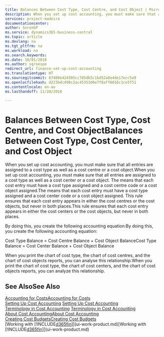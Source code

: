 ```yaml
---
title: Balances Between Cost Type, Cost Centre, and Cost Object | Microsoft Docs
description: When you set up cost accounting, you must make sure that all entries are assigned to a cost type as well as a cost centre or a cost object. The means that each cost entry must have a cost type assigned and a cost centre code or a cost object assigned. This rule ensures that each cost entry appears in either the cost centres or the cost objects, but never in both places.
services: project-madeira
documentationcenter: 
author: SorenGP
ms.service: dynamics365-business-central
ms.topic: article
ms.devlang: na
ms.tgt_pltfrm: na
ms.workload: na
ms.search.keywords: 
ms.date: 10/01/2018
ms.author: sgroespe
redirect_url: finance-set-up-cost-accounting
ms.translationtype: HT
ms.sourcegitcommit: 67400e424305cc705db5c1bd52a8e4de17ecc5a9
ms.openlocfilehash: d223bdc490c2ac45353d0e7f8aff6816c1ce5f51
ms.contentlocale: en-au
ms.lasthandoff: 11/20/2018

---
```

# <a name="balances-between-cost-type-cost-center-and-cost-object"></a><span data-ttu-id="45a2e-105">Balances Between Cost Type, Cost Centre, and Cost Object</span><span class="sxs-lookup"><span data-stu-id="45a2e-105">Balances Between Cost Type, Cost Center, and Cost Object</span></span>
<span data-ttu-id="45a2e-106">When you set up cost accounting, you must make sure that all entries are assigned to a cost type as well as a cost centre or a cost object.</span><span class="sxs-lookup"><span data-stu-id="45a2e-106">When you set up cost accounting, you must make sure that all entries are assigned to a cost type as well as a cost center or a cost object.</span></span> <span data-ttu-id="45a2e-107">The means that each cost entry must have a cost type assigned and a cost centre code or a cost object assigned.</span><span class="sxs-lookup"><span data-stu-id="45a2e-107">The means that each cost entry must have a cost type assigned and a cost center code or a cost object assigned.</span></span> <span data-ttu-id="45a2e-108">This rule ensures that each cost entry appears in either the cost centres or the cost objects, but never in both places.</span><span class="sxs-lookup"><span data-stu-id="45a2e-108">This rule ensures that each cost entry appears in either the cost centers or the cost objects, but never in both places.</span></span>  

 <span data-ttu-id="45a2e-109">By doing this, you create the following accounting equation:</span><span class="sxs-lookup"><span data-stu-id="45a2e-109">By doing this, you create the following accounting equation:</span></span>  

 <span data-ttu-id="45a2e-110">Cost Type Balance = Cost Centre Balance + Cost Object Balance</span><span class="sxs-lookup"><span data-stu-id="45a2e-110">Cost Type Balance = Cost Center Balance + Cost Object Balance</span></span>  

 <span data-ttu-id="45a2e-111">When you print the chart of cost type, the chart of cost centres, and the chart of cost objects reports, you can analyse this relationship.</span><span class="sxs-lookup"><span data-stu-id="45a2e-111">When you print the chart of cost type, the chart of cost centers, and the chart of cost objects reports, you can analyze this relationship.</span></span>  

## <a name="see-also"></a><span data-ttu-id="45a2e-112">See Also</span><span class="sxs-lookup"><span data-stu-id="45a2e-112">See Also</span></span>  
[<span data-ttu-id="45a2e-113">Accounting for Costs</span><span class="sxs-lookup"><span data-stu-id="45a2e-113">Accounting for Costs</span></span>](finance-manage-cost-accounting.md)  
 <span data-ttu-id="45a2e-114">[Setting Up Cost Accounting](finance-set-up-cost-accounting.md) </span><span class="sxs-lookup"><span data-stu-id="45a2e-114">[Setting Up Cost Accounting](finance-set-up-cost-accounting.md) </span></span>  
 <span data-ttu-id="45a2e-115">[Terminology in Cost Accounting](finance-terminology-in-cost-accounting.md) </span><span class="sxs-lookup"><span data-stu-id="45a2e-115">[Terminology in Cost Accounting](finance-terminology-in-cost-accounting.md) </span></span>  
 [<span data-ttu-id="45a2e-116">About Cost Accounting</span><span class="sxs-lookup"><span data-stu-id="45a2e-116">About Cost Accounting</span></span>](finance-about-cost-accounting.md)  
 [<span data-ttu-id="45a2e-117">Creating Cost Budgets</span><span class="sxs-lookup"><span data-stu-id="45a2e-117">Creating Cost Budgets</span></span>](finance-create-cost-budgets.md)  
 <span data-ttu-id="45a2e-118">[Working with [!INCLUDE[d365fin](includes/d365fin_md.md)]](ui-work-product.md)</span><span class="sxs-lookup"><span data-stu-id="45a2e-118">[Working with [!INCLUDE[d365fin](includes/d365fin_md.md)]](ui-work-product.md)</span></span>

